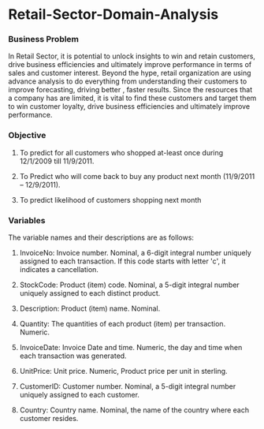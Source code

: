 # Retail-Sector-Domain-Analysis
### Business Problem
In Retail Sector, it is potential to unlock insights to win and retain customers, drive business efficiencies and ultimately improve performance in terms of sales and customer interest. Beyond the hype, retail organization are using advance analysis to do everything from understanding their customers to improve forecasting, driving better , faster results. Since the resources that a company has are limited, it is vital to find these customers and target them to win customer loyalty, drive business efficiencies and ultimately improve performance.

### Objective

1. To predict for all customers who shopped at-least once during 12/1/2009 till 11/9/2011.

2. To Predict who will come back to buy any product next month (11/9/2011 – 12/9/2011).

3. To predict likelihood of customers shopping next month

### Variables
The variable names and their descriptions are as follows:

1. InvoiceNo: Invoice number. Nominal, a 6-digit integral number uniquely assigned to each transaction. If this code starts with letter 'c', it indicates a cancellation.

2. StockCode: Product (item) code. Nominal, a 5-digit integral number uniquely assigned to each distinct product.

3. Description: Product (item) name. Nominal.

4. Quantity: The quantities of each product (item) per transaction. Numeric.

5. InvoiceDate: Invoice Date and time. Numeric, the day and time when each transaction was generated.

6. UnitPrice: Unit price. Numeric, Product price per unit in sterling.

7. CustomerID: Customer number. Nominal, a 5-digit integral number uniquely assigned to each customer.

8. Country: Country name. Nominal, the name of the country where each customer resides.
